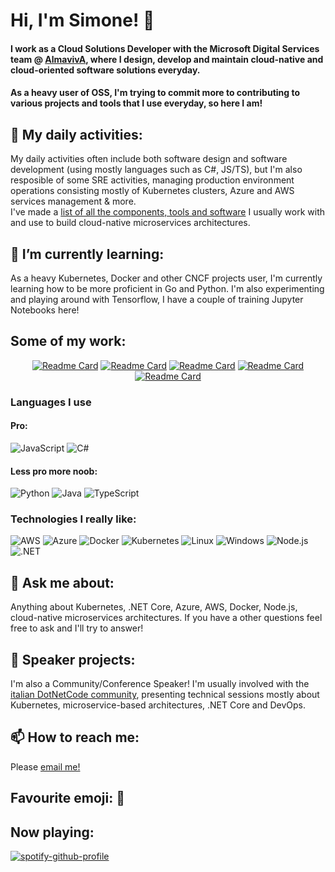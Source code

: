 # Hi, I'm Simone! 👋

#### I work as a Cloud Solutions Developer with the **Microsoft Digital Services** team @ [AlmavivA](https://github.com/AlmavivA), where I design, develop and maintain cloud-native and cloud-oriented software solutions everyday. <br/>
#### As a heavy user of OSS, I'm trying to commit more to contributing to various projects and tools that I use everyday, so here I am! <br/>

## 🏢 My daily activities:
My daily activities often include both software design and software development (using mostly languages such as C#, JS/TS), but I'm also resposible of some SRE activities, managing production environment operations consisting mostly of Kubernetes clusters, Azure and AWS services management & more. <br/>
I've made a [list of all the components, tools and software](https://k8stools.almdev.it/) I usually work with and use to build cloud-native microservices architectures.

## 🌱 I’m currently learning:
As a heavy Kubernetes, Docker and other CNCF projects user, I'm currently learning how to be more proficient in Go and Python.
I'm also experimenting and playing around with Tensorflow, I have a couple of training Jupyter Notebooks here!

## Some of my work:
<div align="center">
  
[![Readme Card](https://github-readme-stats.vercel.app/api/pin/?username=nataz77&repo=cs-py)](https://github.com/nataz77/cs-py) [![Readme Card](https://github-readme-stats.vercel.app/api/pin/?username=nataz77&repo=pgbackupd)](https://github.com/nataz77/pgbackupd) [![Readme Card](https://github-readme-stats.vercel.app/api/pin/?username=nataz77&repo=awesome-k8s)](https://github.com/nataz77/awesome-k8s)  [![Readme Card](https://github-readme-stats.vercel.app/api/pin/?username=nataz77&repo=shext)](https://github.com/nataz77/shext) 
  [![Readme Card](https://github-readme-stats.vercel.app/api/pin/?username=nataz77&repo=route)](https://github.com/nataz77/route) 
  
</div>

### Languages I use

#### Pro:

![JavaScript](https://img.shields.io/badge/-JavaScript-000?&logo=JavaScript)
![C#](https://img.shields.io/badge/C%23-239120?style=for-the-badge&logo=c-sharp&logoColor=white)

#### Less pro more noob:
![Python](https://img.shields.io/badge/-Python-000?&logo=Python)
![Java](https://img.shields.io/badge/-Java-000?&logo=Java&logoColor=007396)
![TypeScript](https://img.shields.io/badge/-TypeScript-000?&logo=TypeScript)


### Technologies I really like:

![AWS](https://img.shields.io/badge/Amazon_AWS-232F3E?style=for-the-badge&logo=amazon-aws&logoColor=white)
![Azure](https://img.shields.io/badge/Microsoft_Azure-0089D6?style=for-the-badge&logo=microsoft-azure&logoColor=white)
![Docker](https://img.shields.io/badge/-Docker-000?&logo=Docker)
![Kubernetes](https://img.shields.io/badge/-Kubernetes-000?&logo=Kubernetes)
![Linux](https://img.shields.io/badge/-Linux-000?&logo=Linux)
![Windows](https://img.shields.io/badge/Windows-0078D6?style=for-the-badge&logo=windows&logoColor=white)
![Node.js](https://img.shields.io/badge/-Node.js-000?&logo=node.js)
![.NET](https://img.shields.io/badge/.NET-5C2D91?style=for-the-badge&logo=.net&logoColor=white)

## 💬 Ask me about:
Anything about Kubernetes, .NET Core, Azure, AWS, Docker, Node.js, cloud-native microservices architectures. If you have a other questions feel free to ask and I'll try to answer!

## 🌆 Speaker projects:
I'm also a Community/Conference Speaker! I'm usually involved with the [italian DotNetCode community](https://www.linkedin.com/company/dotnetcode/about/), presenting technical sessions mostly about Kubernetes, microservice-based architectures, .NET Core and DevOps.

## 📫 How to reach me:
Please [email me!](mailto://natalinis@outlook.com)

## Favourite emoji: 👻

## Now playing:
[![spotify-github-profile](https://spotify-github-profile.vercel.app/api/view?uid=1190706498&cover_image=true&theme=default)](https://spotify-github-profile.vercel.app/api/view?uid=1190706498&redirect=true)
